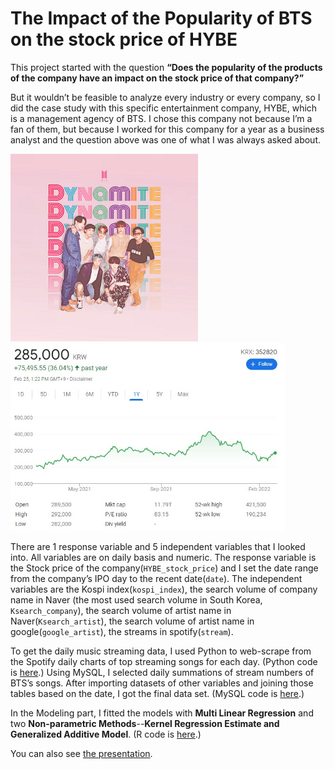 # The Impact of the Popularity of BTS on the stock price of HYBE
This project started with the question **“Does the popularity of the products of the company have an impact on the stock price of that company?”**

But it wouldn’t be feasible to analyze every industry or every company, so I did the case study with this specific entertainment company, HYBE, which is a management agency of BTS. I chose this company not because I’m a fan of them, but because I worked for this company for a year as a business analyst and the question above was one of what I was always asked about.

<img src="images/bts.png" height="300"/> <img src="images/hybe.png" height="300"/>

There are 1 response variable and 5 independent variables that I looked into. All variables are on daily basis and numeric. The response variable is the Stock price of the company(`HYBE_stock_price`) and I set the date range from the company’s IPO day to the recent date(`date`). The independent variables are the Kospi index(`kospi_index`), the search volume of company name in Naver (the most used search volume in South Korea, `Ksearch_company`), the search volume of artist name in Naver(`Ksearch_artist`), the search volume of artist name in google(`google_artist`), the streams in spotify(`stream`).

To get the daily music streaming data, I used Python to web-scrape from the Spotify daily charts of top streaming songs for each day. (Python code is [here](./Spotify_chart.ipynb).) Using MySQL, I selected daily summations of stream numbers of BTS’s songs. After importing datasets of other variables and joining those tables based on the date, I got the final data set. (MySQL code is [here](./Preparing_datasets.sql).)

In the Modeling part, I fitted the models with **Multi Linear Regression** and two **Non-parametric Methods**--**Kernel Regression Estimate and Generalized Additive Model**. (R code is [here](./Data_Analysis.md).)

You can also see [the presentation](https://prezi.com/view/4LvnXsjA25EFY3OdzjKb/).
